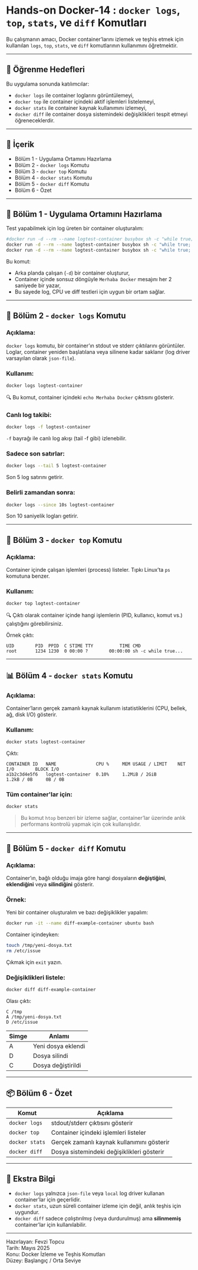 # Hands-on Docker-14 : `docker logs`, `top`, `stats`, ve `diff` Komutları

Bu çalışmanın amacı, Docker container’larını izlemek ve teşhis etmek için kullanılan `logs`, `top`, `stats`, ve `diff` komutlarının kullanımını öğretmektir.

---

## 🎯 Öğrenme Hedefleri

Bu uygulama sonunda katılımcılar:

- `docker logs` ile container loglarını görüntülemeyi,
- `docker top` ile container içindeki aktif işlemleri listelemeyi,
- `docker stats` ile container kaynak kullanımını izlemeyi,
- `docker diff` ile container dosya sistemindeki değişiklikleri tespit etmeyi öğreneceklerdir.

---

## 🧭 İçerik

- Bölüm 1 - Uygulama Ortamını Hazırlama
- Bölüm 2 - `docker logs` Komutu
- Bölüm 3 - `docker top` Komutu
- Bölüm 4 - `docker stats` Komutu
- Bölüm 5 - `docker diff` Komutu
- Bölüm 6 - Özet

---

## 🔧 Bölüm 1 - Uygulama Ortamını Hazırlama

Test yapabilmek için log üreten bir container oluşturalım:

```bash
#docker run -d --rm --name logtest-container busybox sh -c "while true; do echo Merhaba Docker ; sleep 2; done"
docker run -d --rm --name logtest-container busybox sh -c "while true; do echo \$(date '+%Y-%m-%d %H:%M:%S') Merhaba Docker; sleep 2; done"
docker run -d --rm --name logtest-container busybox sh -c "while true; do echo \$(TZ='UTC-3' date) Merhaba Docker; sleep 2; done"
```

Bu komut:
- Arka planda çalışan (`-d`) bir container oluşturur,
- Container içinde sonsuz döngüyle `Merhaba Docker` mesajını her 2 saniyede bir yazar,
- Bu sayede log, CPU ve diff testleri için uygun bir ortam sağlar.

---

## 📜 Bölüm 2 - `docker logs` Komutu

### Açıklama:

`docker logs` komutu, bir container’ın stdout ve stderr çıktılarını görüntüler. Loglar, container yeniden başlatılana veya silinene kadar saklanır (log driver varsayılan olarak `json-file`).

### Kullanım:

```bash
docker logs logtest-container
```

🔍 Bu komut, container içindeki `echo Merhaba Docker` çıktısını gösterir.

### Canlı log takibi:

```bash
docker logs -f logtest-container
```

`-f` bayrağı ile canlı log akışı (tail -f gibi) izlenebilir.

### Sadece son satırlar:

```bash
docker logs --tail 5 logtest-container
```

Son 5 log satırını getirir.

### Belirli zamandan sonra:

```bash
docker logs --since 10s logtest-container
```

Son 10 saniyelik logları getirir.

---

## 🧠 Bölüm 3 - `docker top` Komutu

### Açıklama:

Container içinde çalışan işlemleri (process) listeler. Tıpkı Linux’ta `ps` komutuna benzer.

### Kullanım:

```bash
docker top logtest-container
```

🔍 Çıktı olarak container içinde hangi işlemlerin (PID, kullanıcı, komut vs.) çalıştığını görebilirsiniz.

Örnek çıktı:
```
UID        PID  PPID  C STIME TTY          TIME CMD
root       1234 1230  0 00:00 ?        00:00:00 sh -c while true...
```

---

## 📊 Bölüm 4 - `docker stats` Komutu

### Açıklama:

Container’ların gerçek zamanlı kaynak kullanım istatistiklerini (CPU, bellek, ağ, disk I/O) gösterir.

### Kullanım:

```bash
docker stats logtest-container
```

Çıktı:
```
CONTAINER ID   NAME               CPU %     MEM USAGE / LIMIT    NET I/O        BLOCK I/O
a1b2c3d4e5f6   logtest-container  0.10%     1.2MiB / 2GiB         1.2kB / 0B     0B / 0B
```

### Tüm container'lar için:

```bash
docker stats
```

> Bu komut `htop` benzeri bir izleme sağlar, container’lar üzerinde anlık performans kontrolü yapmak için çok kullanışlıdır.

---

## 🧬 Bölüm 5 - `docker diff` Komutu

### Açıklama:

Container’ın, bağlı olduğu imaja göre hangi dosyaların **değiştiğini**, **eklendiğini** veya **silindiğini** gösterir.

### Örnek:

Yeni bir container oluşturalım ve bazı değişiklikler yapalım:

```bash
docker run -it --name diff-example-container ubuntu bash
```

Container içindeyken:

```bash
touch /tmp/yeni-dosya.txt
rm /etc/issue
```

Çıkmak için `exit` yazın.

### Değişiklikleri listele:

```bash
docker diff diff-example-container
```

Olası çıktı:
```
C /tmp
A /tmp/yeni-dosya.txt
D /etc/issue
```

| Simge | Anlamı |
|-------|--------|
| A     | Yeni dosya eklendi |
| D     | Dosya silindi |
| C     | Dosya değiştirildi |

---

## 📦 Bölüm 6 - Özet

| Komut            | Açıklama |
|------------------|----------|
| `docker logs`    | stdout/stderr çıktısını gösterir |
| `docker top`     | Container içindeki işlemleri listeler |
| `docker stats`   | Gerçek zamanlı kaynak kullanımını gösterir |
| `docker diff`    | Dosya sistemindeki değişiklikleri gösterir |

---

## 📝 Ekstra Bilgi

- `docker logs` yalnızca `json-file` veya `local` log driver kullanan container’lar için geçerlidir.
- `docker stats`, uzun süreli container izleme için değil, anlık teşhis için uygundur.
- `docker diff` sadece *çalıştırılmış* (veya durdurulmuş) ama **silinmemiş** container’lar için kullanılabilir.

---

Hazırlayan: Fevzi Topcu  
Tarih: Mayıs 2025  
Konu: Docker İzleme ve Teşhis Komutları  
Düzey: Başlangıç / Orta Seviye

